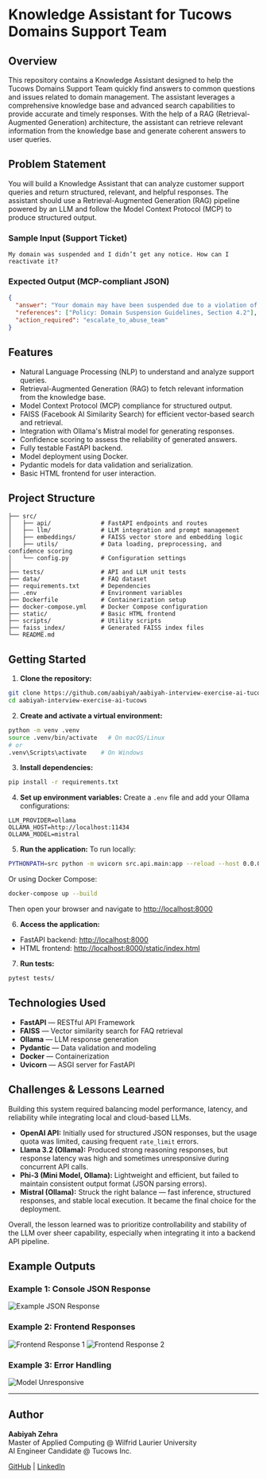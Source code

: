 # Knowledge Assistant for Tucows Domains Support Team

## Overview
This repository contains a Knowledge Assistant designed to help the Tucows Domains Support Team quickly find answers to common questions and issues related to domain management. The assistant leverages a comprehensive knowledge base and advanced search capabilities to provide accurate and timely responses.
With the help of a RAG (Retrieval-Augmented Generation) architecture, the assistant can retrieve relevant information from the knowledge base and generate coherent answers to user queries.

## Problem Statement
You will build a Knowledge Assistant that can analyze customer support queries and return structured, relevant, and helpful responses. The assistant should use a Retrieval-Augmented Generation (RAG) pipeline powered by an LLM and follow the Model Context Protocol (MCP) to produce structured output.

### Sample Input (Support Ticket)
```
My domain was suspended and I didn’t get any notice. How can I reactivate it?
```

### Expected Output (MCP-compliant JSON)
```json
{
  "answer": "Your domain may have been suspended due to a violation of policy or missing WHOIS information. Please update your WHOIS details and contact support.",
  "references": ["Policy: Domain Suspension Guidelines, Section 4.2"],
  "action_required": "escalate_to_abuse_team"
}
```

## Features
- Natural Language Processing (NLP) to understand and analyze support queries.
- Retrieval-Augmented Generation (RAG) to fetch relevant information from the knowledge base.
- Model Context Protocol (MCP) compliance for structured output.
- FAISS (Facebook AI Similarity Search) for efficient vector-based search and retrieval.
- Integration with Ollama's Mistral model for generating responses.
- Confidence scoring to assess the reliability of generated answers.
- Fully testable FastAPI backend.
- Model deployment using Docker.
- Pydantic models for data validation and serialization.
- Basic HTML frontend for user interaction.

## Project Structure
```
├── src/
│   ├── api/              # FastAPI endpoints and routes
│   ├── llm/              # LLM integration and prompt management
│   ├── embeddings/       # FAISS vector store and embedding logic
│   ├── utils/            # Data loading, preprocessing, and confidence scoring
│   └── config.py         # Configuration settings
│
├── tests/                # API and LLM unit tests
├── data/                 # FAQ dataset
├── requirements.txt      # Dependencies
├── .env                  # Environment variables
├── Dockerfile            # Containerization setup
├── docker-compose.yml    # Docker Compose configuration
├── static/               # Basic HTML frontend
├── scripts/              # Utility scripts
├── faiss_index/          # Generated FAISS index files
└── README.md
```

## Getting Started
1. **Clone the repository:**
```bash
git clone https://github.com/aabiyah/aabiyah-interview-exercise-ai-tucows.git
cd aabiyah-interview-exercise-ai-tucows
```

2. **Create and activate a virtual environment:**
```bash
python -m venv .venv
source .venv/bin/activate   # On macOS/Linux
# or
.venv\Scripts\activate    # On Windows
```

3. **Install dependencies:**
```bash
pip install -r requirements.txt
```

4. **Set up environment variables:**
Create a `.env` file and add your Ollama configurations:
```
LLM_PROVIDER=ollama
OLLAMA_HOST=http://localhost:11434
OLLAMA_MODEL=mistral
```

5. **Run the application:**
To run locally:
```bash
PYTHONPATH=src python -m uvicorn src.api.main:app --reload --host 0.0.0.0 --port 8000
```
Or using Docker Compose:
```bash
docker-compose up --build
```
Then open your browser and navigate to [http://localhost:8000](http://localhost:8000)

6. **Access the application:**
- FastAPI backend: [http://localhost:8000](http://localhost:8000)
- HTML frontend: [http://localhost:8000/static/index.html](http://localhost:8000/static/index.html)

7. **Run tests:**
```bash
pytest tests/
```

## Technologies Used
- **FastAPI** — RESTful API Framework  
- **FAISS** — Vector similarity search for FAQ retrieval  
- **Ollama** — LLM response generation  
- **Pydantic** — Data validation and modeling  
- **Docker** — Containerization
- **Uvicorn** — ASGI server for FastAPI

## Challenges & Lessons Learned
Building this system required balancing model performance, latency, and reliability while integrating local and cloud-based LLMs.

- **OpenAI API:** Initially used for structured JSON responses, but the usage quota was limited, causing frequent `rate_limit` errors.  
- **Llama 3.2 (Ollama):** Produced strong reasoning responses, but response latency was high and sometimes unresponsive during concurrent API calls.  
- **Phi-3 (Mini Model, Ollama):** Lightweight and efficient, but failed to maintain consistent output format (JSON parsing errors).  
- **Mistral (Ollama):** Struck the right balance — fast inference, structured responses, and stable local execution. It became the final choice for the deployment.  

Overall, the lesson learned was to prioritize controllability and stability of the LLM over sheer capability, especially when integrating it into a backend API pipeline.

## Example Outputs

### Example 1: Console JSON Response
![Example JSON Response](./images/Console%20Output.png)

### Example 2: Frontend Responses
![Frontend Response 1](./images/Frontend%20Output%201.png)
![Frontend Response 2](./images/Frontend%20Output%202.png)

### Example 3: Error Handling
![Model Unresponsive](./images/Model%20Unresponsive.png)

---
## Author
**Aabiyah Zehra**  
Master of Applied Computing @ Wilfrid Laurier University  
AI Engineer Candidate @ Tucows Inc.

[GitHub](https://github.com/aabiyah) | [LinkedIn](https://www.linkedin.com/in/aabiyah-zehra-526528202)
